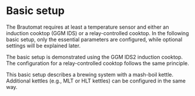 # Basic setup

The Brautomat requires at least a temperature sensor and either an induction cooktop (GGM IDS) or a relay-controlled cooktop. In the following basic setup, only the essential parameters are configured, while optional settings will be explained later.

The basic setup is demonstrated using the GGM IDS2 induction cooktop. The configuration for a relay-controlled cooktop follows the same principle.

This basic setup describes a brewing system with a mash-boil kettle. Additional kettles (e.g., MLT or HLT kettles) can be configured in the same way.
